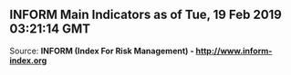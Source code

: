 ## INFORM Main Indicators as of Tue, 19 Feb 2019 03:21:14 GMT

Source: **INFORM (Index For Risk Management) - http://www.inform-index.org**